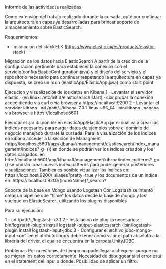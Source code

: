 Informe de las actividades realizadas

Como extensión del trabajo realizado durante la cursada, opté por continuar la arquitectura en capas ya desarrolladas para brindar soporte de almacenamiento sobre
ElasticSearch. 

Requerimientos:
- Instalacion del stack ELK (https://www.elastic.co/es/products/elastic-stack)

Migración de los datos hacia ElasticSearch
A partir de la creción de la configuración pertinente para establecer la conexión con el servicio(config/ElasticConfiguration.java) y el diseño del servicio
y el repositorio necesario para continuar respetando la arquitectura en capas ya dispuesta, se creo un main (elasticApp/ElasticApp.java) como start point.

Ejecucion y visualización de los datos en Kibana
1 - Levantar el servidor elastic
	· (en linux: /etc/init.d/elasticsearch start)
	· comprobar la conexión accecidiendo via curl o via browser a https://localhost:9200
2 - Levantar el servidor kibana
	· cd  /path/../kibana-7.3.1-linux-x86_64
	· bin/kibana
	· acceso via browser a https://localhost:5601

Ejecutar el .jar disponible en elasticApp/ElasticApp.jar el cual va a crear los índices necesarios para cargar datos de ejemplos sobre el dominio de negocio
manejado durante la cursada. Para la visualización de los índices en kibana acceder a la sección de Managment (http://localhost:5601/app/kibana#/management/elasticsearch/index_management/indices?_g=())
en donde se podrán ver los índices creados y los datos cargados. en http://localhost:5601/app/kibana#/management/kibana/index_patterns?_g=() se podrán crear nuevos index patterns
para poder generar posteriores visualizaciones.
Tambien es posible visualizar los índices en: https://localhost:9200/_aliases?pretty=true y los documentos de un índice en: https://localhost:9200/{indexName}/_search?

Soporte de la base en Mongo usando Logstash
Con Logstash se intentó crear un pipeline que "tome" los datos desde la base de mongo y los vuelque en ElasticSearch, utilizando los plugins disponibles

Para su ejecución:

1 - cd /path/../logstash-7.3.1
2 - Instalación de plugins necesarios:
	· bin/logstash-plugin install logstash-output-elasticsearch
	· bin/logstash-plugin install logstash-input-jdbc
3 - Configurar el archivo jdbc-mongo-input.conf .en el atributo library debe tener como valor el path absoluto a la libreria del driver, el cual se encuentra en
la carpeta UnityJDBC.

Problemas
Por cuestiones de tiempo no pude llegar a chequear porque no se migran los datos correctamente. Necesidad de debuggear si el error está en el statement del
input o donde. Posibilidad de aplicar un filtro.
